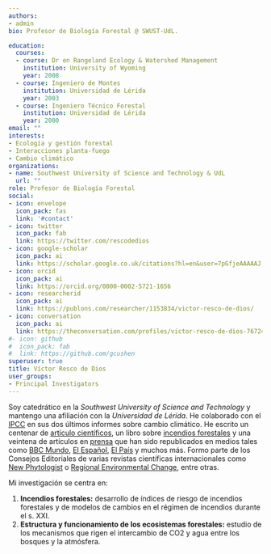 ```yaml
---
authors:
- admin
bio: Profesor de Biología Forestal @ SWUST-UdL. 

education:
  courses:
  - course: Dr en Rangeland Ecology & Watershed Management
    institution: University of Wyoming
    year: 2008
  - course: Ingeniero de Montes
    institution: Universidad de Lérida
    year: 2003
  - course: Ingeniero Técnico Forestal
    institution: Universidad de Lérida
    year: 2000
email: ""
interests:
- Ecología y gestión forestal
- Interacciones planta-fuego
- Cambio climático
organizations:
- name: Southwest University of Science and Technology & UdL
  url: ""
role: Profesor de Biología Forestal
social:
- icon: envelope
  icon_pack: fas
  link: '#contact'
- icon: twitter
  icon_pack: fab
  link: https://twitter.com/rescodedios
- icon: google-scholar
  icon_pack: ai
  link: https://scholar.google.co.uk/citations?hl=en&user=7pGfjeAAAAAJ
- icon: orcid
  icon_pack: ai
  link: https://orcid.org/0000-0002-5721-1656
- icon: researcherid
  icon_pack: ai
  link: https://publons.com/researcher/1153834/victor-resco-de-dios/
- icon: conversation
  icon_pack: ai
  link: https://theconversation.com/profiles/victor-resco-de-dios-767249/articles
#- icon: github
#  icon_pack: fab
#  link: https://github.com/gcushen
superuser: true
title: Víctor Resco de Dios
user_groups:
- Principal Investigators
---
```


Soy catedrático en la _Southwest University of Science and Technology_ y mantengo una afiliación con la _Universidad de Lérida_. 
He colaborado con el [IPCC](https://www.ipcc.ch/assessment-report/ar6/) en sus dos últimos informes sobre cambio climático. He escrito un centenar de [artículo científicos](https://www.rescodedios.com/es/publication/), un libro sobre [incendios forestales](https://www.rescodedios.com/es/publication/rescode-dios-2020/) y una veintena de artículos en [prensa](https://www.rescodedios.com/es/prensa/) que han sido republicados en medios tales como [BBC Mundo](https://www.bbc.com/mundo/noticias-america-latina-54249424), [El Español](https://www.elespanol.com/ciencia/medio-ambiente/20210324/talar-arboles-malo-bulos-contado-bosques/567944008_0.html), [El País](https://elpais.com/politica/2019/07/02/actualidad/1562064160_944305.html) y muchos más. 
Formo parte de los Consejos Editoriales de varias revistas científicas internacionales como [New Phytologist](https://nph.onlinelibrary.wiley.com/journal/14698137) o [Regional Environmental Change](https://www.springer.com/journal/10113), entre otras. 

Mi investigación se centra en:

1) **Incendios forestales:** desarrollo de índices de riesgo de incendios forestales y de modelos de cambios en el régimen de incendios durante el s. XXI.
2) **Estructura y funcionamiento de los ecosistemas forestales:** estudio de los mecanismos que rigen el intercambio de CO2 y agua entre los bosques y la atmósfera. 

